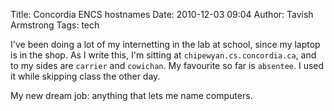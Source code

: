 Title: Concordia ENCS hostnames
Date: 2010-12-03 09:04
Author: Tavish Armstrong
Tags: tech

I've been doing a lot of my internetting in the lab at school, since my
laptop is in the shop. As I write this, I'm sitting at
`chipewyan.cs.concordia.ca`, and to my sides are `carrier` and
`cowichan`. My favourite so far is `absentee`. I used it while skipping
class the other day.

My new dream job: anything that lets me name computers.
